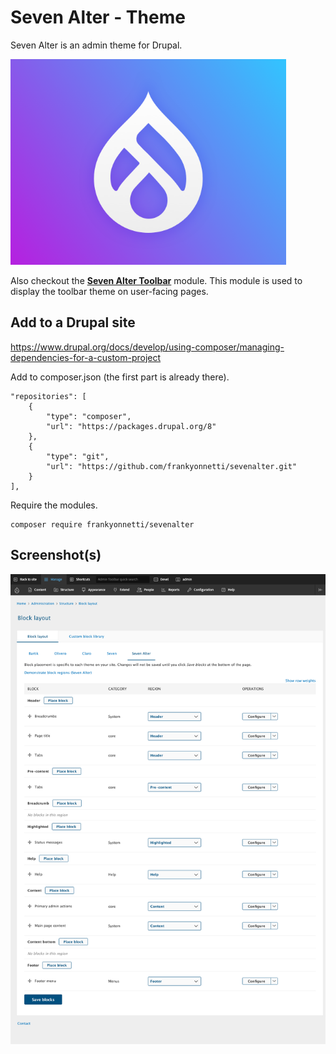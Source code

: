 # Seven Alter - Theme

Seven Alter is an admin theme for Drupal.

<img src="screenshot.png" width="441" height="329">

Also checkout the [**Seven Alter Toolbar**](https://github.com/frankyonnetti/sevenalter_toolbar) module. This module is used to display the toolbar theme on user-facing pages.

## Add to a Drupal site

https://www.drupal.org/docs/develop/using-composer/managing-dependencies-for-a-custom-project

Add to composer.json (the first part is already there).

    "repositories": [
        {
            "type": "composer",
            "url": "https://packages.drupal.org/8"
        },
        {
            "type": "git",
            "url": "https://github.com/frankyonnetti/sevenalter.git"
        }
    ],

Require the modules.

    composer require frankyonnetti/sevenalter


## Screenshot(s)

![Seven Alter Theme](images/sevenalter-screenshot.png)
